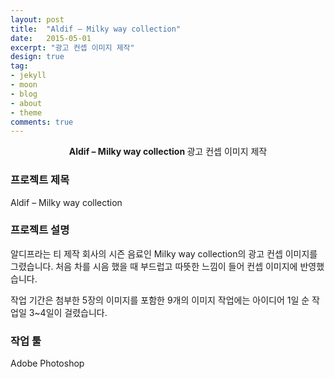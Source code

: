 ```yaml
---
layout: post
title:  "Aldif – Milky way collection"
date:   2015-05-01
excerpt: "광고 컨셉 이미지 제작"
design: true
tag:
- jekyll
- moon
- blog
- about
- theme
comments: true
---
```


<center><b>Aldif – Milky way collection </b>광고 컨셉 이미지 제작</center> 

### 프로젝트 제목

Aldif – Milky way collection 

### 프로젝트 설명

 알디프라는 티 제작 회사의 시즌 음료인 Milky way collection의 광고 컨셉 이미지를 그렸습니다. 처음 차를 시음 했을 때 부드럽고 따뜻한 느낌이 들어 컨셉 이미지에 반영했습니다. 

작업 기간은 첨부한 5장의 이미지를 포함한 9개의 이미지 작업에는 아이디어 1일 순 작업일 3~4일이 걸렸습니다.

### 작업 툴

Adobe Photoshop